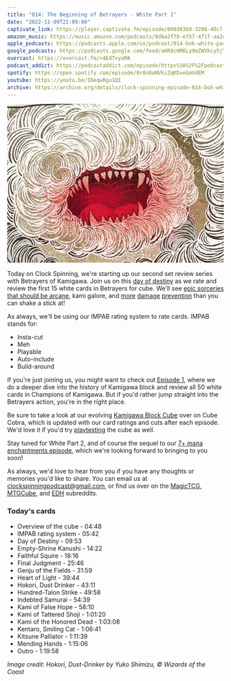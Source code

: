 ```yaml
---
title: "014: The Beginning of Betrayers - White Part 1"
date: "2022-11-09T21:09:00"
captivate_link: https://player.captivate.fm/episode/808d83b9-3290-40c7-b55e-013656ed50eb
amazon_music: https://music.amazon.com/podcasts/8d6a2f78-e757-471f-aa2c-47afe84c72db/episodes/879d8534-1e5e-4014-83a6-e38d1cd0083d/clock-spinning%E2%80%94magic-the-gathering-history-014-bok-white-part-1-betrayers-of-kamigawa
apple_podcasts: https://podcasts.apple.com/us/podcast/014-bok-white-part-1-betrayers-of-kamigawa/id1611106302?i=1000585729357
google_podcasts: https://podcasts.google.com/feed/aHR0cHM6Ly9mZWVkcy5jYXB0aXZhdGUuZm0vY2xvY2stc3Bpbm5pbmcv/episode/ODA4ZDgzYjktMzI5MC00MGM3LWI1NWUtMDEzNjU2ZWQ1MGVi?sa=X&ved=0CAUQkfYCahcKEwjwzvLAiaP7AhUAAAAAHQAAAAAQAQ
overcast: https://overcast.fm/+4EdTxyoMA
podcast_addict: https://podcastaddict.com/episode/https%3A%2F%2Fpodcasts.captivate.fm%2Fmedia%2F74aca3b3-9993-4658-be19-d90fe975748a%2FClock-20Spinning-20Episode-20014-20-20BOK-20White-20Part-201-converted.mp3&podcastId=3861161
spotify: https://open.spotify.com/episode/0r0nOaNVkiZqKDveGmVdEM
youtube: https://youtu.be/IOeqwRgu1QI
archive: https://archive.org/details/clock-spinning-episode-014-bok-white-part-1
---
```


![Hokori, Dust-Drinker](./sld-420-hokori-dust-drinker.jpg)

Today on Clock Spinning, we're starting up our second set review series with Betrayers of Kamigawa. Join us on this [day of destiny](https://scryfall.com/card/bok/1/day-of-destiny) as we rate and review the first 15 white cards in Betrayers for cube. We'll see [epic sorceries that should be arcane](https://scryfall.com/card/bok/4/final-judgment), kami galore, and [more](https://scryfall.com/card/bok/3/faithful-squire-kaiso-memory-of-loyalty) [damage](https://scryfall.com/card/bok/6/heart-of-light) [prevention](https://scryfall.com/card/bok/15/mending-hands) than you can shake a stick at!

As always, we'll be using our IMPAB rating system to rate cards. IMPAB stands for:

 - Insta-cut
 - Meh
 - Playable
 - Auto-include
 - Build-around

If you're just joining us, you might want to check out [Episode 1](https://clockspinning.com/episode-1-white-champions-of-kamigawa/), where we do a deeper dive into the history of Kamigawa block and review all 50 white cards in Champions of Kamigawa. But if you'd rather jump straight into the Betrayers action, you're in the right place.

Be sure to take a look at our evolving [Kamigawa Block Cube](https://cubecobra.com/cube/overview/clock-spinning-chk) over on Cube Cobra, which is updated with our card ratings and cuts after each episode. We'd love it if you'd try [playtesting](https://cubecobra.com/cube/playtest/clock-spinning-chk) the cube as well.

Stay tuned for White Part 2, and of course the sequel to our [7+ mana enchantments episode](https://clockspinning.com/episode-13-seven-mana-enchantments-part-1/), which we're looking forward to bringing to you soon!

As always, we'd love to hear from you if you have any thoughts or memories you'd like to share. You can email us at clockspinningpodcast@gmail.com, or find us over on the [MagicTCG](https://www.reddit.com/r/magicTCG/), [MTGCube](https://www.reddit.com/r/mtgcube/), and [EDH](https://www.reddit.com/r/EDH/) subreddits.

### Today's cards

* Overview of the cube - 04:48
* IMPAB rating system - 05:42
* Day of Destiny - 09:53
* Empty-Shrine Kanushi - 14:22
* Faithful Squire - 18:16
* Final Judgment - 25:46
* Genju of the Fields - 31:59
* Heart of Light - 39:44
* Hokori, Dust Drinker - 43:11
* Hundred-Talon Strike - 49:58
* Indebted Samurai - 54:39
* Kami of False Hope - 58:10
* Kami of Tattered Shoji - 1:01:20
* Kami of the Honored Dead - 1:03:08
* Kentaro, Smiling Cat - 1:06:41
* Kitsune Palliator - 1:11:39
* Mending Hands - 1:15:06
* Outro - 1:19:58

_Image credit: Hokori, Dust-Drinker by Yuko Shimizu, © Wizards of the Coast_